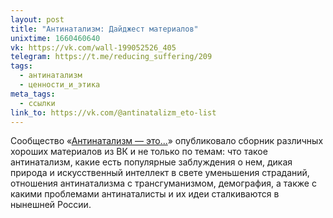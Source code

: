 ```yaml
---
layout: post
title: "Антинатализм: Дайджест материалов"
unixtime: 1660460640
vk: https://vk.com/wall-199052526_405
telegram: https://t.me/reducing_suffering/209
tags:
  - антинатализм
  - ценности_и_этика
meta_tags:
  - ссылки
link_to: https://vk.com/@antinatalizm_eto-list
---
```

Сообщество «[Антинатализм — это...](https://vk.com/public210066881)» опубликовало сборник различных хороших материалов из ВК и не только по темам: что такое антинатализм, какие есть популярные заблуждения о нем, дикая природа и искусственный интеллект в свете уменьшения страданий, отношения антинатализма с трансгуманизмом, демография, а также с какими проблемами антинаталисты и их идеи сталкиваются в нынешней России.